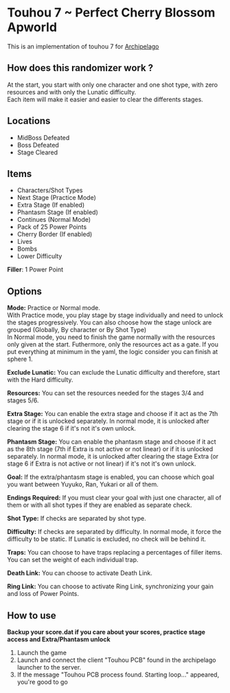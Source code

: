 # Touhou 7 ~ Perfect Cherry Blossom Apworld

This is an implementation of touhou 7 for [Archipelago](https://github.com/ArchipelagoMW/Archipelago)<br />

## How does this randomizer work ?
At the start, you start with only one character and one shot type, with zero resources and with only the Lunatic difficulty.<br />
Each item will make it easier and easier to clear the differents stages.

## Locations
* MidBoss Defeated
* Boss Defeated
* Stage Cleared

## Items
* Characters/Shot Types
* Next Stage (Practice Mode)
* Extra Stage (If enabled)
* Phantasm Stage (If enabled)
* Continues (Normal Mode)
* Pack of 25 Power Points
* Cherry Border (If enabled)
* Lives
* Bombs
* Lower Difficulty

**Filler**: 1 Power Point

## Options
**Mode:** Practice or Normal mode.<br />
With Practice mode, you play stage by stage individually and need to unlock the stages progressively. You can also choose how the stage unlock are grouped (Globally, By character or By Shot Type)<br />
In Normal mode, you need to finish the game normally with the resources only given at the start. Futhermore, only the resources act as a gate. If you put everything at minimum in the yaml, the logic consider you can finish at sphere 1.

**Exclude Lunatic:** You can exclude the Lunatic difficulty and therefore, start with the Hard difficulty.

**Resources:** You can set the resources needed for the stages 3/4 and stages 5/6.

**Extra Stage:** You can enable the extra stage and choose if it act as the 7th stage or if it is unlocked separately. In normal mode, it is unlocked after clearing the stage 6 if it's not it's own unlock.

**Phantasm Stage:** You can enable the phantasm stage and choose if it act as the 8th stage (7th if Extra is not active or not linear) or if it is unlocked separately. In normal mode, it is unlocked after clearing the stage Extra (or stage 6 if Extra is not active or not linear) if it's not it's own unlock.

**Goal:** If the extra/phantasm stage is enabled, you can choose which goal you want between Yuyuko, Ran, Yukari or all of them.

**Endings Required:** If you must clear your goal with just one character, all of them or with all shot types if they are enabled as separate check.

**Shot Type:** If checks are separated by shot type.

**Difficulty:** If checks are separated by difficulty. In normal mode, it force the difficulty to be static. If Lunatic is excluded, no check will be behind it.

**Traps:** You can choose to have traps replacing a percentages of filler items. You can set the weight of each individual trap.

**Death Link:** You can choose to activate Death Link.

**Ring Link:** You can choose to activate Ring Link, synchronizing your gain and loss of Power Points.

## How to use

**Backup your score.dat if you care about your scores, practice stage access and Extra/Phantasm unlock**

1. Launch the game
2. Launch and connect the client "Touhou PCB" found in the archipelago launcher to the server.
3. If the message "Touhou PCB process found. Starting loop..." appeared, you're good to go
